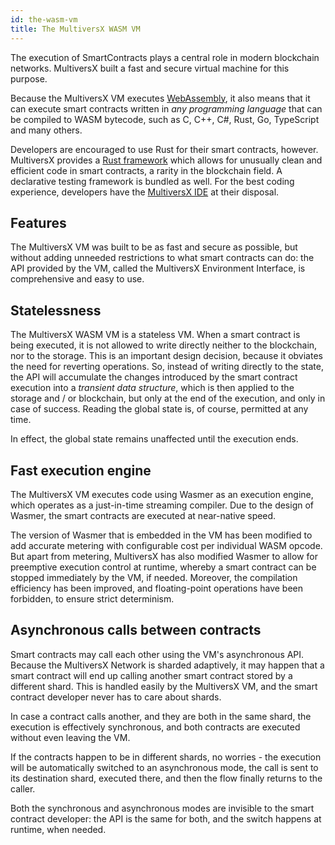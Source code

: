 ```yaml
---
id: the-wasm-vm
title: The MultiversX WASM VM
---
```


The execution of SmartContracts plays a central role in modern blockchain networks. MultiversX built a fast and secure virtual machine for this purpose.

Because the MultiversX VM executes [WebAssembly](https://en.wikipedia.org/wiki/WebAssembly), it also means that it can execute smart contracts written in _any programming language_ that can be compiled to WASM bytecode, such as C, C++, C#, Rust, Go, TypeScript and many others.

Developers are encouraged to use Rust for their smart contracts, however. MultiversX provides a [Rust framework](https://github.com/multiversx/mx-sdk-rs) which allows for unusually clean and efficient code in smart contracts, a rarity in the blockchain field. A declarative testing framework is bundled as well. For the best coding experience, developers have the [MultiversX IDE](https://marketplace.visualstudio.com/items?itemName=Elrond.vscode-elrond-ide) at their disposal.

[comment]: # (mx-context-auto)

## **Features**

The MultiversX VM was built to be as fast and secure as possible, but without adding unneeded restrictions to what smart contracts can do: the API provided by the VM, called the MultiversX Environment Interface, is comprehensive and easy to use.

[comment]: # (mx-context-auto)

## **Statelessness**

The MultiversX WASM VM is a stateless VM. When a smart contract is being executed, it is not allowed to write directly neither to the blockchain, nor to the storage. This is an important design decision, because it obviates the need for reverting operations. So, instead of writing directly to the state, the API will accumulate the changes introduced by the smart contract execution into a _transient data structure_, which is then applied to the storage and / or blockchain, but only at the end of the execution, and only in case of success. Reading the global state is, of course, permitted at any time.

In effect, the global state remains unaffected until the execution ends.

[comment]: # (mx-context-auto)

## **Fast execution engine**

The MultiversX VM executes code using Wasmer as an execution engine, which operates as a just-in-time streaming compiler. Due to the design of Wasmer, the smart contracts are executed at near-native speed.

The version of Wasmer that is embedded in the VM has been modified to add accurate metering with configurable cost per individual WASM opcode. But apart from metering, MultiversX has also modified Wasmer to allow for preemptive execution control at runtime, whereby a smart contract can be stopped immediately by the VM, if needed. Moreover, the compilation efficiency has been improved, and floating-point operations have been forbidden, to ensure strict determinism.

[comment]: # (mx-context-auto)

## **Asynchronous calls between contracts**

Smart contracts may call each other using the VM's asynchronous API. Because the MultiversX Network is sharded adaptively, it may happen that a smart contract will end up calling another smart contract stored by a different shard. This is handled easily by the MultiversX VM, and the smart contract developer never has to care about shards.

In case a contract calls another, and they are both in the same shard, the execution is effectively synchronous, and both contracts are executed without even leaving the VM.

If the contracts happen to be in different shards, no worries - the execution will be automatically switched to an asynchronous mode, the call is sent to its destination shard, executed there, and then the flow finally returns to the caller.

Both the synchronous and asynchronous modes are invisible to the smart contract developer: the API is the same for both, and the switch happens at runtime, when needed.

